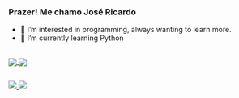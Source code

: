 ### Prazer! Me chamo José Ricardo

- 👀 I’m interested in programming, always wanting to learn more.
- 🌱 I’m currently learning Python

##

<!---
Rickzin-o/Rickzin-o is a ✨ special ✨ repository because its `README.md` (this file) appears on your GitHub profile.
You can click the Preview link to take a look at your changes.
--->

<div>
  <a href="https://github.com/rickzin-o" target="_blank">
    <img align="center" src="https://github-readme-stats.vercel.app/api?username=rickzin-o&show_icons=true&theme=vue-dark">
    <img align="center" src="https://github-readme-stats.vercel.app/api/top-langs/?username=rickzin-o&hide_progress=true&theme=vue-dark&langs_count=10&hide=glsl">
  </a>
</div>
  
##

<div>
  <a href="https://twitter.com/Rickzin_o" target="_blank">
    <img src="https://img.shields.io/badge/Twitter-1DA1F2?style=for-the-badge&logo=twitter&logoColor=white" target="_blank">
  </a>
  <a href="https://rickzin-o.itch.io" target="_blank">
    <img src="https://img.shields.io/badge/Itch.io-FA5C5C?style=for-the-badge&logo=itchdotio&logoColor=white" target="_blank">
  </a>
</div>
